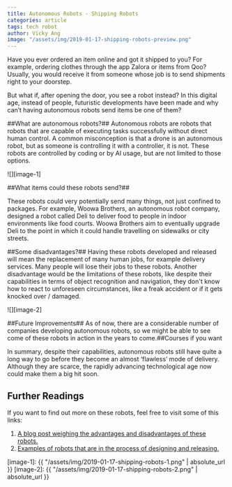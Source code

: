 ```yaml
---
title: Autonomous Robots - Shipping Robots
categories: article
tags: tech robot
author: Vicky Ang
image: "/assets/img/2019-01-17-shipping-robots-preview.png"
---
```


Have you ever ordered an item online and got it shipped to you? For example, ordering clothes through the app Zalora or items from Qoo? Usually, you would receive it from someone whose job is to send shipments right to your doorstep. 

But what if, after opening the door, you see a robot instead? In this digital age, instead of people, futuristic developments have been made and why can’t having autonomous robots send items be one of them?


##What are autonomous robots?##
Autonomous robots are robots that robots that are capable of executing tasks successfully without direct human control. A common misconception is that a drone is an autonomous robot, but as someone is controlling it with a controller, it is not. These robots are controlled by coding or by AI usage, but are not limited to those options.

![][image-1]

##What items could these robots send?##

These robots could very potentially send many things, not just confined to packages. For example, Woowa Brothers, an autonomous robot company, designed a robot called Deli to deliver food to people in indoor environments like food courts. Woowa Brothers aim to eventually upgrade Deli to the point in which it could handle travelling on sidewalks or city streets.

##Some disadvantages?##
Having these robots developed and released will mean the replacement of many human jobs, for example delivery services. Many people will lose their jobs to these robots. Another disadvantage would be the limitations of these robots, like despite their capabilities in terms of object recognition and navigation, they don't know how to react to unforeseen circumstances, like a freak accident or if it gets knocked over / damaged.

![][image-2]

##Future Improvements##
As of now, there are a considerable number of companies developing autonomous robots, so we might be able to see come of these robots in action in the years to come.##Courses if you want

In summary, despite their capabilities, autonomous robots still have quite a long way to go before they become an almost ‘flawless’ mode of delivery. Although they are scarce, the rapidly advancing technological age now could make them a big hit soon.

## Further Readings
If you want to find out more on these robots, feel free to visit some of this links:
1. [A blog post weighing the advantages and disadvantages of these robots.](https://www.tbcfrance.com/en/blog/posts/2018/february/10-advantages-and-5-downsides-of-autonomous-securityrobots/)
2. [Examples of robots that are in the process of designing and releasing.](https://www.zdnet.com/pictures/11-delivery-robots-that-will-soon-carry-food-and-packages-to-yourdoor)

[image-1]: {{ "/assets/img/2019-01-17-shipping-robots-1.png" | absolute_url }}
[image-2]: {{ "/assets/img/2019-01-17-shipping-robots-2.png" | absolute_url }}